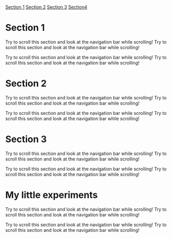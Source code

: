 <html>

<head>
	<meta charset="utf-8">
	<meta name="viewport" content="width=device-width, initial-scale=1, shrink-to-fit=no">
	<title>
		Homepage
	</title>
	
  <link rel="stylesheet" href="https://maxcdn.bootstrapcdn.com/bootstrap/4.4.1/css/bootstrap.min.css" integrity="sha384-9aIt2nRpC12Uk9gS9baDl411NQApFmC26EwAOH8WgZl5MYYxFfc+NcPb1dKGj7Sk" crossorigin="anonymous">

  <link rel="stylesheet" href="custom.css">
</head>

<body data-spy="scroll" data-target="nav.navbar" data-offset="0">

<nav class="navbar fixed-right bg-transparent flex-column">  
  <div class="nav nav-pills flex-column">
      <a class="nav-link" href="#section1">Section 1</a>
      <a class="nav-link" href="#section2">Section 2</a>
      <a class="nav-link" href="#section3">Section 3</a>
      <a class="nav-link" href="#section4">Section4</a>
  </div>
</nav>


  <div class="bg-success">
    <h1 id="section1">Section 1</h1>
    <p>Try to scroll this section and look at the navigation bar while scrolling! Try to scroll this section and look at the navigation bar while scrolling!</p>
    <p>Try to scroll this section and look at the navigation bar while scrolling! Try to scroll this section and look at the navigation bar while scrolling!</p>
  </div>
  <div class="bg-warning">
    <h1 id="section2">Section 2</h1>
    <p>Try to scroll this section and look at the navigation bar while scrolling! Try to scroll this section and look at the navigation bar while scrolling!</p>
    <p>Try to scroll this section and look at the navigation bar while scrolling! Try to scroll this section and look at the navigation bar while scrolling!</p>
  </div>
  <div class="bg-success">
    <h1 id="section3">Section 3</h1>
    <p>Try to scroll this section and look at the navigation bar while scrolling! Try to scroll this section and look at the navigation bar while scrolling!</p>
    <p>Try to scroll this section and look at the navigation bar while scrolling! Try to scroll this section and look at the navigation bar while scrolling!</p>
  </div>
  <div>
    <h1 id="section4" class="bg-secondary">My little experiments</h1>
    <p>Try to scroll this section and look at the navigation bar while scrolling! Try to scroll this section and look at the navigation bar while scrolling!</p>
    <p>Try to scroll this section and look at the navigation bar while scrolling! Try to scroll this section and look at the navigation bar while scrolling!</p>
  </div>

<!-- <div id="section41" class="container-fluid bg-danger" style="padding-top:70px;padding-bottom:70px">
  <h1>Section 4 Submenu 1</h1>
  <p>Try to scroll this section and look at the navigation bar while scrolling! Try to scroll this section and look at the navigation bar while scrolling!</p>
  <p>Try to scroll this section and look at the navigation bar while scrolling! Try to scroll this section and look at the navigation bar while scrolling!</p>
</div>
<div id="section42" class="container-fluid bg-info" style="padding-top:70px;padding-bottom:70px">
  <h1>Section 4 Submenu 2</h1>
  <p>Try to scroll this section and look at the navigation bar while scrolling! Try to scroll this section and look at the navigation bar while scrolling!</p>
  <p>Try to scroll this section and look at the navigation bar while scrolling! Try to scroll this section and look at the navigation bar while scrolling!</p> 
</div>-->


<!-- <li class="nav-item dropdown">
      <a class="nav-link dropdown-toggle" href="#" id="navbardrop" data-toggle="dropdown">
        Section 4
      </a>
      <div class="dropdown-menu">
        <a class="dropdown-item" href="#section41">Link 1</a>
        <a class="dropdown-item" href="#section42">Link 2</a>
      </div> 
    </li>-->

<!-- Adding JS -->
<!-- <script src="https://code.jquery.com/jquery-3.5.1.slim.min.js" integrity="sha384-DfXdz2htPH0lsSSs5nCTpuj/zy4C+OGpamoFVy38MVBnE+IbbVYUew+OrCXaRkfj" crossorigin="anonymous"></script>
<script src="https://cdn.jsdelivr.net/npm/popper.js@1.16.0/dist/umd/popper.min.js" integrity="sha384-Q6E9RHvbIyZFJoft+2mJbHaEWldlvI9IOYy5n3zV9zzTtmI3UksdQRVvoxMfooAo" crossorigin="anonymous"></script>
<script src="https://stackpath.bootstrapcdn.com/bootstrap/4.5.0/js/bootstrap.min.js" integrity="sha384-OgVRvuATP1z7JjHLkuOU7Xw704+h835Lr+6QL9UvYjZE3Ipu6Tp75j7Bh/kR0JKI" crossorigin="anonymous"></script> -->

</body>
</html>
